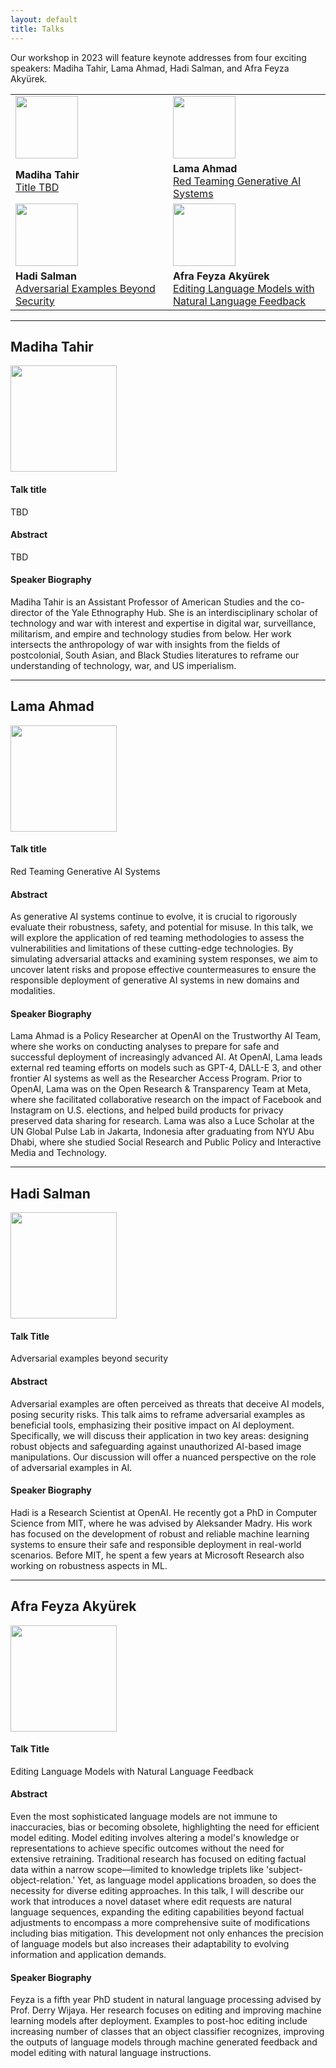 ```yaml
---
layout: default
title: Talks
---
```


Our workshop in 2023 will feature keynote addresses from four exciting speakers: Madiha Tahir, Lama Ahmad, Hadi Salman, and Afra Feyza Akyürek. 

<table>
<tr>
	<td width="50%"><img src="{{site.baseurl}}/images/madiha_tahir.jpeg" width="100px" align="bottom"></td>
	<td width="50%"><img src="{{site.baseurl}}/images/lama_ahmad.jpeg" width="100px" align="bottom"></td>
</tr>
<tr>
	<td><b>Madiha Tahir</b><br /><a href="#madiha">Title TBD</a></td>
	<td><b>Lama Ahmad</b><br /><a href="#lama">Red Teaming Generative AI Systems</a></td>
</tr>
<tr>
	<td width="50%"><img src="{{site.baseurl}}/images/hadi_salman.jpeg" width="100px" align="bottom"></td>
	<td width="50%"><img src="{{site.baseurl}}/images/feyza_akyurek.jpeg" width="100px" align="bottom"></td>
</tr>
<tr>
	<td><b>Hadi Salman</b><br /><a href="#hadi">Adversarial Examples Beyond Security</a></td>
	<td><b>Afra Feyza Akyürek</b><br /><a href="#feyza">Editing Language Models with Natural Language Feedback</a></td>
</tr>
</table>

---

<section id="madiha">
<h2>Madiha Tahir</h2>
</section>

<img src="{{site.baseurl}}/images/madiha_tahir.jpeg" width="170px" align="bottom">

#### Talk title

TBD

#### Abstract

TBD

#### Speaker Biography

Madiha Tahir is an Assistant Professor of American Studies and the co-director of the Yale Ethnography Hub. She is an interdisciplinary scholar of technology and war with interest and expertise in digital war, surveillance, militarism, and empire and technology studies from below. Her work intersects the anthropology of war with insights from the fields of postcolonial, South Asian, and Black Studies literatures to reframe our understanding of technology, war, and US imperialism.

---

<section id="lama">
<h2>Lama Ahmad</h2>
</section>

<img src="{{site.baseurl}}/images/lama_ahmad.jpeg" width="170px" align="bottom">

#### Talk title

Red Teaming Generative AI Systems

#### Abstract

As generative AI systems continue to evolve, it is crucial to rigorously evaluate their robustness, safety, and potential for misuse. In this talk, we will explore the application of red teaming methodologies to assess the vulnerabilities and limitations of these cutting-edge technologies. By simulating adversarial attacks and examining system responses, we aim to uncover latent risks and propose effective countermeasures to ensure the responsible deployment of generative AI systems in new domains and modalities.

#### Speaker Biography

Lama Ahmad is a Policy Researcher at OpenAI on the Trustworthy AI Team, where she works on conducting analyses to prepare for safe and successful deployment of increasingly advanced AI. At OpenAI, Lama leads external red teaming efforts on models such as GPT-4, DALL-E 3, and other frontier AI systems as well as the Researcher Access Program. Prior to OpenAI, Lama was on the Open Research & Transparency Team at Meta, where she facilitated collaborative research on the impact of Facebook and Instagram on U.S. elections, and helped build products for privacy preserved data sharing for research. Lama was also a Luce Scholar at the UN Global Pulse Lab in Jakarta, Indonesia after graduating from NYU Abu Dhabi, where she studied Social Research and Public Policy and Interactive Media and Technology.

---

<section id="hadi">
<h2>Hadi Salman</h2>
</section>

<img src="{{site.baseurl}}/images/hadi_salman.jpeg" width="170px" align="bottom">

#### Talk Title

Adversarial examples beyond security

#### Abstract

Adversarial examples are often perceived as threats that deceive AI models, posing security risks. This talk aims to reframe adversarial examples as beneficial tools, emphasizing their positive impact on AI deployment. Specifically, we will discuss their application in two key areas: designing robust objects and safeguarding against unauthorized AI-based image manipulations. Our discussion will offer a nuanced perspective on the role of adversarial examples in AI.

#### Speaker Biography

Hadi is a Research Scientist at OpenAI. He recently got a PhD in Computer Science from MIT, where he was advised by Aleksander Madry. His work has focused on the development of robust and reliable machine learning systems to ensure their safe and responsible deployment in real-world scenarios. Before MIT, he spent a few years at Microsoft Research also working on robustness aspects in ML.

---

<section id="feyza">
<h2>Afra Feyza Akyürek</h2>
</section>

<img src="{{site.baseurl}}/images/feyza_akyurek.jpeg" width="170px" align="bottom">

#### Talk Title

Editing Language Models with Natural Language Feedback

#### Abstract

Even the most sophisticated language models are not immune to inaccuracies, bias or becoming obsolete, highlighting the need for efficient model editing. Model editing involves altering a model's knowledge or representations to achieve specific outcomes without the need for extensive retraining. Traditional research has focused on editing factual data within a narrow scope—limited to knowledge triplets like 'subject-object-relation.' Yet, as language model applications broaden, so does the necessity for diverse editing approaches. In this talk, I will describe our work that introduces a novel dataset where edit requests are natural language sequences, expanding the editing capabilities beyond factual adjustments to encompass a more comprehensive suite of modifications including bias mitigation. This development not only enhances the precision of language models but also increases their adaptability to evolving information and application demands.

#### Speaker Biography

Feyza is a fifth year PhD student in natural language processing advised by Prof. Derry Wijaya. Her research focuses on editing and improving machine learning models after deployment. Examples to post-hoc editing include increasing number of classes that an object classifier recognizes, improving the outputs of language models through machine generated feedback and model editing with natural language instructions.






